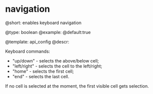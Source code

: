 navigation
=============


@short: enables keyboard navigation
	

@type: boolean
@example:
@default:true


@template:	api_config
@descr:

Keyboard commands:

- "up/down"  - selects the above/below cell;
- "left/right" - selects the cell to the left/right;
- "home" - selects the first cell;
- "end" - selects the last cell.

If no cell is selected at the moment, the first visible cell gets selection.


